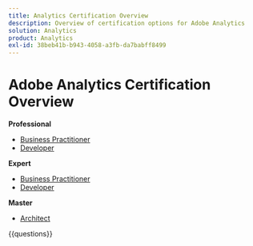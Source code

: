```yaml
---
title: Analytics Certification Overview
description: Overview of certification options for Adobe Analytics
solution: Analytics
product: Analytics
exl-id: 38beb41b-b943-4058-a3fb-da7babff8499
---
```

# Adobe Analytics Certification Overview

**Professional**

* [Business Practitioner](/help/certifications/aa/aa-p-business.md) <!--AD0-E212-->
* [Developer](/help/certifications/aa/aa-p-developer.md) <!--AD0-E213-->

**Expert**

* [Business Practitioner](/help/certifications/aa/aa-e-business.md) <!--AD0-E208-->
* [Developer](/help/certifications/aa/aa-e-developer.md) <!--AD0-E209-->

**Master**

* [Architect](/help/certifications/aa/aa-m-architect.md) <!--AD0-E207-->

{{questions}}

